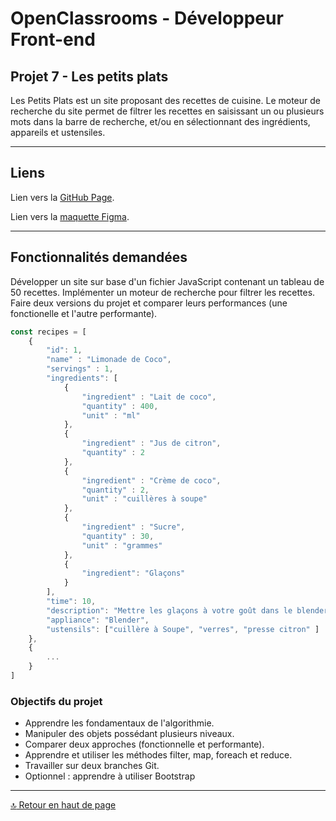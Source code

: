 # OpenClassrooms - Développeur Front-end

## <a id="start">Projet 7 - Les petits plats</a>

Les Petits Plats est un site proposant des recettes de cuisine.
Le moteur de recherche du site permet de filtrer les recettes en saisissant un ou plusieurs mots dans la barre de recherche, et/ou en sélectionnant des ingrédients, appareils et ustensiles.

---

## Liens

Lien vers la [GitHub Page](https://https://seilhan.github.io/SeilhanAndre_7_01032022/).

Lien vers la [maquette Figma](https://www.figma.com/file/xqeE1ZKlHUWi2Efo8r73NK/UI-Design-Les-Petits-Plats-FR?node-id=0%3A1).

---

## Fonctionnalités demandées

Développer un site sur base d'un fichier JavaScript contenant un tableau de 50 recettes.
Implémenter un moteur de recherche pour filtrer les recettes.
Faire deux versions du projet et comparer leurs performances (une fonctionelle et l'autre performante).

```js
const recipes = [
    {
        "id": 1,
        "name" : "Limonade de Coco",
        "servings" : 1,
        "ingredients": [
            {
                "ingredient" : "Lait de coco",
                "quantity" : 400,
                "unit" : "ml"
            },
            {
                "ingredient" : "Jus de citron",
                "quantity" : 2
            },
            {
                "ingredient" : "Crème de coco",
                "quantity" : 2,
                "unit" : "cuillères à soupe"
            },
            {
                "ingredient" : "Sucre",
                "quantity" : 30,
                "unit" : "grammes"
            },
            {
                "ingredient": "Glaçons"
            }
        ],
        "time": 10,
        "description": "Mettre les glaçons à votre goût dans le blender, ajouter le lait, la crème de coco, le jus de 2 citrons et le sucre. Mixer jusqu'à avoir la consistence désirée",
        "appliance": "Blender",
        "ustensils": ["cuillère à Soupe", "verres", "presse citron" ]
    },
    {
        ...
    }
]
```

### Objectifs du projet

- Apprendre les fondamentaux de l'algorithmie.
- Manipuler des objets possédant plusieurs niveaux.
- Comparer deux approches (fonctionnelle et performante).
- Apprendre et utiliser les méthodes filter, map, foreach et reduce.
- Travailler sur deux branches Git.
- Optionnel : apprendre à utiliser Bootstrap

---

[:top: Retour en haut de page](#start)
